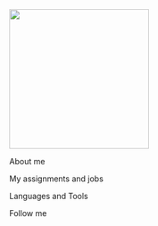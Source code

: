 <div id="Header" aling="center">
    <img src="https://media.giphy.com/media/Uhfxdu4PnOPdLcWDm6/giphy.gif" width="250"/>
</div>

About me

My assignments and jobs

Languages and Tools

Follow me